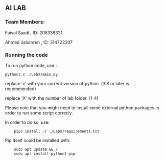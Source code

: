 ## **AI LAB**
### Team Members:

Faisal Saadi , ID: 208336321

Ahmed Jabareen , ID: 314722307

### Running the code

To run python code, use :

    python3.x ./LabX/main.py

replace 'x' with your current version of python. (3.8 or later is recommended)

replace 'X' with the number of lab folder. (1-4)

Please note that you might need to install some external python packages in order to run some script correcly.

In order to do so, use:

        pip3 install -r ./LabX/requirements.txt
    
Pip itself could be installed with:

        sudo apt update && \
        sudo apt install python3-pip



 
